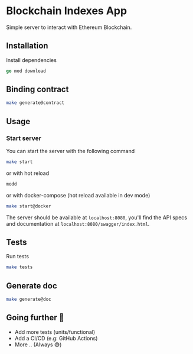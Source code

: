# Blockchain Indexes App

Simple server to interact with Ethereum Blockchain.

## Installation
Install dependencies
```go
go mod download
```

## Binding contract 
```bash
make generate@contract
```

## Usage
### Start server
You can start the server with the following command
```bash
make start
```
or with hot reload
```go
modd
```
or with docker-compose (hot reload available in dev mode)
```bash
make start@docker
```
The server should be available at `localhost:8080`, you'll find the API specs and documentation at `localhost:8080/swagger/index.html`. 

## Tests
Run tests
```bash
make tests
```
## Generate doc
```bash
make generate@doc
```

## Going further 💭
- Add more tests (units/functional)
- Add a CI/CD (e.g: GitHub Actions)
- More .. (Always 😅)